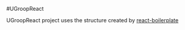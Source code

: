 #UGroopReact

UGroopReact project uses the structure created by [react-boilerplate](http://www.reactboilerplate.com)





